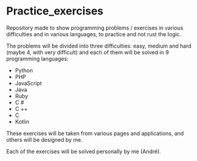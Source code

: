 # Practice_exercises
Repository made to show programming problems / exercises in various difficulties and in various languages, to practice and not rust the logic.

The problems will be divided into three difficulties: easy, medium and hard (maybe 4, with very difficult) and each of them will be solved in 9 programming languages:

- Python
- PHP
- JavaScript
- Java
- Ruby
- C #
- C ++
- C
- Kotlin

These exercises will be taken from various pages and applications, and others will be designed by me.

Each of the exercises will be solved personally by me (André).
